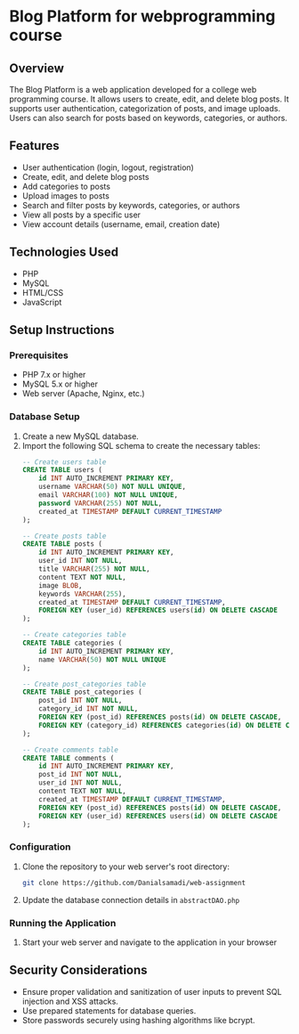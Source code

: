 # Blog Platform for webprogramming course

## Overview
The Blog Platform is a web application developed for a college web programming course. It allows users to create, edit, and delete blog posts. It supports user authentication, categorization of posts, and image uploads. Users can also search for posts based on keywords, categories, or authors.

## Features
- User authentication (login, logout, registration)
- Create, edit, and delete blog posts
- Add categories to posts
- Upload images to posts
- Search and filter posts by keywords, categories, or authors
- View all posts by a specific user
- View account details (username, email, creation date)

## Technologies Used
- PHP
- MySQL
- HTML/CSS
- JavaScript

## Setup Instructions

### Prerequisites
- PHP 7.x or higher
- MySQL 5.x or higher
- Web server (Apache, Nginx, etc.)

### Database Setup
1. Create a new MySQL database.
2. Import the following SQL schema to create the necessary tables:
    ```sql
    -- Create users table
    CREATE TABLE users (
        id INT AUTO_INCREMENT PRIMARY KEY,
        username VARCHAR(50) NOT NULL UNIQUE,
        email VARCHAR(100) NOT NULL UNIQUE,
        password VARCHAR(255) NOT NULL,
        created_at TIMESTAMP DEFAULT CURRENT_TIMESTAMP
    );

    -- Create posts table
    CREATE TABLE posts (
        id INT AUTO_INCREMENT PRIMARY KEY,
        user_id INT NOT NULL,
        title VARCHAR(255) NOT NULL,
        content TEXT NOT NULL,
        image BLOB,
        keywords VARCHAR(255),
        created_at TIMESTAMP DEFAULT CURRENT_TIMESTAMP,
        FOREIGN KEY (user_id) REFERENCES users(id) ON DELETE CASCADE
    );

    -- Create categories table
    CREATE TABLE categories (
        id INT AUTO_INCREMENT PRIMARY KEY,
        name VARCHAR(50) NOT NULL UNIQUE
    );

    -- Create post_categories table
    CREATE TABLE post_categories (
        post_id INT NOT NULL,
        category_id INT NOT NULL,
        FOREIGN KEY (post_id) REFERENCES posts(id) ON DELETE CASCADE,
        FOREIGN KEY (category_id) REFERENCES categories(id) ON DELETE CASCADE
    );

    -- Create comments table
    CREATE TABLE comments (
        id INT AUTO_INCREMENT PRIMARY KEY,
        post_id INT NOT NULL,
        user_id INT NOT NULL,
        content TEXT NOT NULL,
        created_at TIMESTAMP DEFAULT CURRENT_TIMESTAMP,
        FOREIGN KEY (post_id) REFERENCES posts(id) ON DELETE CASCADE,
        FOREIGN KEY (user_id) REFERENCES users(id) ON DELETE CASCADE
    );
    ```

### Configuration
1. Clone the repository to your web server's root directory:
    ```sh
    git clone https://github.com/Danialsamadi/web-assignment
    ```

2. Update the database connection details in `abstractDAO.php`

### Running the Application
1. Start your web server and navigate to the application in your browser


## Security Considerations
- Ensure proper validation and sanitization of user inputs to prevent SQL injection and XSS attacks.
- Use prepared statements for database queries.
- Store passwords securely using hashing algorithms like bcrypt.
